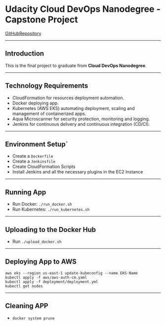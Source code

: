 # Udacity Cloud DevOps Nanodegree - Capstone Project
[GitHubRepository](https://github.com/crodriguez85/project-udacity-capstone)

***
## Introduction
This is the final project to graduate from **Cloud DevOps Nanodegree**.

***
## Technology Requirements
* CloudFormation for resources deployment automation.
* Docker deploying app.
* Kubernetes (AWS EKS) automating deployment, scaling and management of containerized apps.
* Aqua Microscanner for security protection, monitoring and logging.
* Jenkins for continuous delivery and continuous integration (CD/CI).

***
## Environment Setup`
* Create a `Dockerfile`
* Create a `Jenkinsfile`
* Create CloudFormation Scripts
* Install Jenkins and all the necessary plugins in the EC2 Instance

***
## Running App
* Run Docker: `./run_docker.sh`
* Run Kubernetes: `./run_kubernetes.sh`

***
## Uploading to the Docker Hub
* Run `./upload_docker.sh`

***
## Deploying App to AWS
```
aws eks --region us-east-1 update-kubeconfig --name EKS-Name
kubectl apply -f aws/aws-auth-cm.yaml
kubectl apply -f deployment/deployment.yml
kubectl get nodes
```
***
## Cleaning APP
* `docker system prune`